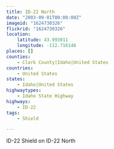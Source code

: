 ```yaml
---
title: ID-22 North
date: "2003-09-01T00:00:00Z"
imageid: "1624730326"
flickrid: "1624730326"
location:
    latitude: 43.993011
    longitude: -112.716146
places: []
counties:
    - Clark County|Idaho|United States
countries:
    - United States
states:
    - Idaho|United States
highwaytypes:
    - Idaho State Highway
highways:
    - ID-22
tags:
    - Shield

---
```

ID-22 Shield on ID-22 North
